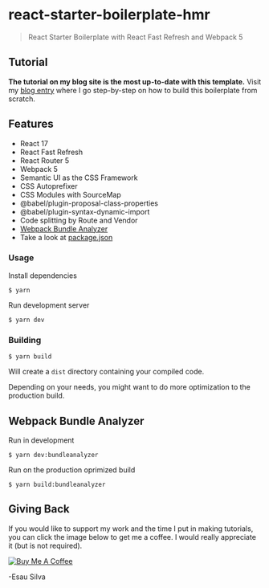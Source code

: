 # react-starter-boilerplate-hmr

> React Starter Boilerplate with React Fast Refresh and Webpack 5

## Tutorial

**The tutorial on my blog site is the most up-to-date with this template.** Visit my [blog entry](https://esausilva.com/2018/01/13/learn-webpack-for-react/) where I go step-by-step on how to build this boilerplate from scratch.

## Features

- React 17
- React Fast Refresh
- React Router 5
- Webpack 5
- Semantic UI as the CSS Framework
- CSS Autoprefixer
- CSS Modules with SourceMap
- @babel/plugin-proposal-class-properties
- @babel/plugin-syntax-dynamic-import
- Code splitting by Route and Vendor
- [Webpack Bundle Analyzer](https://github.com/th0r/webpack-bundle-analyzer)
- Take a look at [package.json](https://github.com/esausilva/react-starter-boilerplate-hmr/blob/master/package.json)

### Usage

Install dependencies

```
$ yarn
```

Run development server

```
$ yarn dev
```

### Building

```
$ yarn build
```

Will create a `dist` directory containing your compiled code.

Depending on your needs, you might want to do more optimization to the production build.

## Webpack Bundle Analyzer

Run in development

```
$ yarn dev:bundleanalyzer
```

Run on the production oprimized build

```
$ yarn build:bundleanalyzer
```

## Giving Back

If you would like to support my work and the time I put in making tutorials, you can click the image below to get me a coffee. I would really appreciate it (but is not required).

[![Buy Me A Coffee](https://www.buymeacoffee.com/assets/img/custom_images/black_img.png)](https://www.buymeacoffee.com/esausilva)

-Esau Silva
